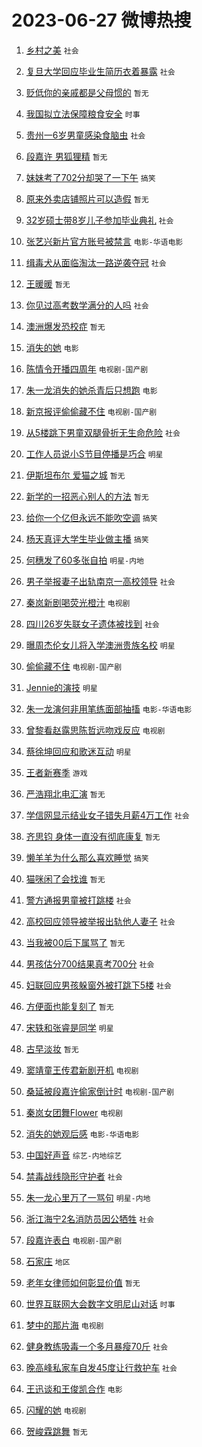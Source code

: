 # 2023-06-27 微博热搜 
1. [乡村之美](https://m.weibo.cn/search?containerid=100103type%3D1%26t%3D10%26q%3D%23%E4%B9%A1%E6%9D%91%E4%B9%8B%E7%BE%8E%23&stream_entry_id=51&isnewpage=1&extparam=seat%3D1%26c_type%3D51%26stream_entry_id%3D51%26cate%3D10103%26filter_type%3Drealtimehot%26dgr%3D0%26pos%3D0%26display_time%3D1687810983%26pre_seqid%3D1687810983917012105152&luicode=10000011&lfid=106003type%3D25%26t%3D3%26disable_hot%3D1%26filter_type%3Drealtimehot) `社会` 

2. [复旦大学回应毕业生简历衣着暴露](https://m.weibo.cn/search?containerid=100103type%3D1%26t%3D10%26q%3D%23%E5%A4%8D%E6%97%A6%E5%A4%A7%E5%AD%A6%E5%9B%9E%E5%BA%94%E6%AF%95%E4%B8%9A%E7%94%9F%E7%AE%80%E5%8E%86%E8%A1%A3%E7%9D%80%E6%9A%B4%E9%9C%B2%23&stream_entry_id=31&isnewpage=1&extparam=seat%3D1%26c_type%3D31%26realpos%3D1%26cate%3D5001%26band_rank%3D1%26filter_type%3Drealtimehot%26lcate%3D5001%26stream_entry_id%3D31%26q%3D%2523%25E5%25A4%258D%25E6%2597%25A6%25E5%25A4%25A7%25E5%25AD%25A6%25E5%259B%259E%25E5%25BA%2594%25E6%25AF%2595%25E4%25B8%259A%25E7%2594%259F%25E7%25AE%2580%25E5%258E%2586%25E8%25A1%25A3%25E7%259D%2580%25E6%259A%25B4%25E9%259C%25B2%2523%26flag%3D2%26dgr%3D0%26pos%3D0%26display_time%3D1687810983%26pre_seqid%3D1687810983917012105152&luicode=10000011&lfid=106003type%3D25%26t%3D3%26disable_hot%3D1%26filter_type%3Drealtimehot) `社会` 

3. [贬低你的亲戚都是父母惯的](https://m.weibo.cn/search?containerid=100103type%3D1%26t%3D10%26q%3D%E8%B4%AC%E4%BD%8E%E4%BD%A0%E7%9A%84%E4%BA%B2%E6%88%9A%E9%83%BD%E6%98%AF%E7%88%B6%E6%AF%8D%E6%83%AF%E7%9A%84&stream_entry_id=31&isnewpage=1&extparam=seat%3D1%26c_type%3D31%26realpos%3D2%26cate%3D5001%26band_rank%3D2%26filter_type%3Drealtimehot%26lcate%3D5001%26stream_entry_id%3D31%26q%3D%25E8%25B4%25AC%25E4%25BD%258E%25E4%25BD%25A0%25E7%259A%2584%25E4%25BA%25B2%25E6%2588%259A%25E9%2583%25BD%25E6%2598%25AF%25E7%2588%25B6%25E6%25AF%258D%25E6%2583%25AF%25E7%259A%2584%26flag%3D0%26dgr%3D0%26pos%3D1%26display_time%3D1687810983%26pre_seqid%3D1687810983917012105152&luicode=10000011&lfid=106003type%3D25%26t%3D3%26disable_hot%3D1%26filter_type%3Drealtimehot) `暂无` 

4. [我国拟立法保障粮食安全](https://m.weibo.cn/search?containerid=100103type%3D1%26t%3D10%26q%3D%23%E6%88%91%E5%9B%BD%E6%8B%9F%E7%AB%8B%E6%B3%95%E4%BF%9D%E9%9A%9C%E7%B2%AE%E9%A3%9F%E5%AE%89%E5%85%A8%23&stream_entry_id=31&isnewpage=1&extparam=seat%3D1%26c_type%3D31%26realpos%3D3%26cate%3D5001%26band_rank%3D3%26filter_type%3Drealtimehot%26lcate%3D5001%26stream_entry_id%3D31%26q%3D%2523%25E6%2588%2591%25E5%259B%25BD%25E6%258B%259F%25E7%25AB%258B%25E6%25B3%2595%25E4%25BF%259D%25E9%259A%259C%25E7%25B2%25AE%25E9%25A3%259F%25E5%25AE%2589%25E5%2585%25A8%2523%26flag%3D0%26dgr%3D0%26pos%3D2%26display_time%3D1687810983%26pre_seqid%3D1687810983917012105152&luicode=10000011&lfid=106003type%3D25%26t%3D3%26disable_hot%3D1%26filter_type%3Drealtimehot) `时事` 

5. [贵州一6岁男童感染食脑虫](https://m.weibo.cn/search?containerid=100103type%3D1%26t%3D10%26q%3D%23%E8%B4%B5%E5%B7%9E%E4%B8%806%E5%B2%81%E7%94%B7%E7%AB%A5%E6%84%9F%E6%9F%93%E9%A3%9F%E8%84%91%E8%99%AB%23&stream_entry_id=31&isnewpage=1&extparam=seat%3D1%26c_type%3D31%26realpos%3D4%26cate%3D5001%26band_rank%3D4%26filter_type%3Drealtimehot%26lcate%3D5001%26stream_entry_id%3D31%26q%3D%2523%25E8%25B4%25B5%25E5%25B7%259E%25E4%25B8%25806%25E5%25B2%2581%25E7%2594%25B7%25E7%25AB%25A5%25E6%2584%259F%25E6%259F%2593%25E9%25A3%259F%25E8%2584%2591%25E8%2599%25AB%2523%26flag%3D0%26dgr%3D0%26pos%3D3%26display_time%3D1687810983%26pre_seqid%3D1687810983917012105152&luicode=10000011&lfid=106003type%3D25%26t%3D3%26disable_hot%3D1%26filter_type%3Drealtimehot) `社会` 

6. [段嘉许 男狐狸精](https://m.weibo.cn/search?containerid=100103type%3D1%26t%3D10%26q%3D%E6%AE%B5%E5%98%89%E8%AE%B8+%E7%94%B7%E7%8B%90%E7%8B%B8%E7%B2%BE&stream_entry_id=31&isnewpage=1&extparam=seat%3D1%26c_type%3D31%26realpos%3D5%26cate%3D5001%26band_rank%3D5%26filter_type%3Drealtimehot%26lcate%3D5001%26stream_entry_id%3D31%26q%3D%25E6%25AE%25B5%25E5%2598%2589%25E8%25AE%25B8%2520%25E7%2594%25B7%25E7%258B%2590%25E7%258B%25B8%25E7%25B2%25BE%26flag%3D0%26dgr%3D0%26pos%3D4%26display_time%3D1687810983%26pre_seqid%3D1687810983917012105152&luicode=10000011&lfid=106003type%3D25%26t%3D3%26disable_hot%3D1%26filter_type%3Drealtimehot) `暂无` 

7. [妹妹考了702分却哭了一下午](https://m.weibo.cn/search?containerid=100103type%3D1%26t%3D10%26q%3D%23%E5%A6%B9%E5%A6%B9%E8%80%83%E4%BA%86702%E5%88%86%E5%8D%B4%E5%93%AD%E4%BA%86%E4%B8%80%E4%B8%8B%E5%8D%88%23&stream_entry_id=31&isnewpage=1&extparam=seat%3D1%26c_type%3D31%26realpos%3D6%26cate%3D5001%26band_rank%3D6%26filter_type%3Drealtimehot%26lcate%3D5001%26stream_entry_id%3D31%26q%3D%2523%25E5%25A6%25B9%25E5%25A6%25B9%25E8%2580%2583%25E4%25BA%2586702%25E5%2588%2586%25E5%258D%25B4%25E5%2593%25AD%25E4%25BA%2586%25E4%25B8%2580%25E4%25B8%258B%25E5%258D%2588%2523%26flag%3D0%26dgr%3D0%26pos%3D5%26display_time%3D1687810983%26pre_seqid%3D1687810983917012105152&luicode=10000011&lfid=106003type%3D25%26t%3D3%26disable_hot%3D1%26filter_type%3Drealtimehot) `搞笑` 

8. [原来外卖店铺照片可以造假](https://m.weibo.cn/search?containerid=100103type%3D1%26t%3D10%26q%3D%E5%8E%9F%E6%9D%A5%E5%A4%96%E5%8D%96%E5%BA%97%E9%93%BA%E7%85%A7%E7%89%87%E5%8F%AF%E4%BB%A5%E9%80%A0%E5%81%87&stream_entry_id=31&isnewpage=1&extparam=seat%3D1%26c_type%3D31%26realpos%3D7%26cate%3D5001%26band_rank%3D7%26filter_type%3Drealtimehot%26lcate%3D5001%26stream_entry_id%3D31%26q%3D%25E5%258E%259F%25E6%259D%25A5%25E5%25A4%2596%25E5%258D%2596%25E5%25BA%2597%25E9%2593%25BA%25E7%2585%25A7%25E7%2589%2587%25E5%258F%25AF%25E4%25BB%25A5%25E9%2580%25A0%25E5%2581%2587%26flag%3D0%26dgr%3D0%26pos%3D6%26display_time%3D1687810983%26pre_seqid%3D1687810983917012105152&luicode=10000011&lfid=106003type%3D25%26t%3D3%26disable_hot%3D1%26filter_type%3Drealtimehot) `暂无` 

9. [32岁硕士带8岁儿子参加毕业典礼](https://m.weibo.cn/search?containerid=100103type%3D1%26t%3D10%26q%3D%2332%E5%B2%81%E7%A1%95%E5%A3%AB%E5%B8%A68%E5%B2%81%E5%84%BF%E5%AD%90%E5%8F%82%E5%8A%A0%E6%AF%95%E4%B8%9A%E5%85%B8%E7%A4%BC%23&stream_entry_id=31&isnewpage=1&extparam=seat%3D1%26c_type%3D31%26realpos%3D8%26cate%3D5001%26band_rank%3D8%26filter_type%3Drealtimehot%26lcate%3D5001%26stream_entry_id%3D31%26q%3D%252332%25E5%25B2%2581%25E7%25A1%2595%25E5%25A3%25AB%25E5%25B8%25A68%25E5%25B2%2581%25E5%2584%25BF%25E5%25AD%2590%25E5%258F%2582%25E5%258A%25A0%25E6%25AF%2595%25E4%25B8%259A%25E5%2585%25B8%25E7%25A4%25BC%2523%26flag%3D32768%26dgr%3D0%26pos%3D7%26display_time%3D1687810983%26pre_seqid%3D1687810983917012105152&luicode=10000011&lfid=106003type%3D25%26t%3D3%26disable_hot%3D1%26filter_type%3Drealtimehot) `社会` 

10. [张艺兴新片官方账号被禁言](https://m.weibo.cn/search?containerid=100103type%3D1%26t%3D10%26q%3D%23%E5%BC%A0%E8%89%BA%E5%85%B4%E6%96%B0%E7%89%87%E5%AE%98%E6%96%B9%E8%B4%A6%E5%8F%B7%E8%A2%AB%E7%A6%81%E8%A8%80%23&stream_entry_id=31&isnewpage=1&extparam=seat%3D1%26c_type%3D31%26realpos%3D9%26cate%3D5001%26band_rank%3D9%26filter_type%3Drealtimehot%26lcate%3D5001%26stream_entry_id%3D31%26q%3D%2523%25E5%25BC%25A0%25E8%2589%25BA%25E5%2585%25B4%25E6%2596%25B0%25E7%2589%2587%25E5%25AE%2598%25E6%2596%25B9%25E8%25B4%25A6%25E5%258F%25B7%25E8%25A2%25AB%25E7%25A6%2581%25E8%25A8%2580%2523%26flag%3D0%26dgr%3D0%26pos%3D8%26display_time%3D1687810983%26pre_seqid%3D1687810983917012105152&luicode=10000011&lfid=106003type%3D25%26t%3D3%26disable_hot%3D1%26filter_type%3Drealtimehot) `电影-华语电影` 

11. [缉毒犬从面临淘汰一路逆袭夺冠](https://m.weibo.cn/search?containerid=100103type%3D1%26t%3D10%26q%3D%23%E7%BC%89%E6%AF%92%E7%8A%AC%E4%BB%8E%E9%9D%A2%E4%B8%B4%E6%B7%98%E6%B1%B0%E4%B8%80%E8%B7%AF%E9%80%86%E8%A2%AD%E5%A4%BA%E5%86%A0%23&stream_entry_id=31&isnewpage=1&extparam=seat%3D1%26c_type%3D31%26realpos%3D10%26cate%3D5001%26band_rank%3D10%26filter_type%3Drealtimehot%26lcate%3D5001%26stream_entry_id%3D31%26q%3D%2523%25E7%25BC%2589%25E6%25AF%2592%25E7%258A%25AC%25E4%25BB%258E%25E9%259D%25A2%25E4%25B8%25B4%25E6%25B7%2598%25E6%25B1%25B0%25E4%25B8%2580%25E8%25B7%25AF%25E9%2580%2586%25E8%25A2%25AD%25E5%25A4%25BA%25E5%2586%25A0%2523%26flag%3D32768%26dgr%3D0%26pos%3D9%26display_time%3D1687810983%26pre_seqid%3D1687810983917012105152&luicode=10000011&lfid=106003type%3D25%26t%3D3%26disable_hot%3D1%26filter_type%3Drealtimehot) `社会` 

12. [王暖暖](https://m.weibo.cn/search?containerid=100103type%3D1%26t%3D10%26q%3D%E7%8E%8B%E6%9A%96%E6%9A%96&stream_entry_id=31&isnewpage=1&extparam=seat%3D1%26c_type%3D31%26realpos%3D11%26cate%3D5001%26band_rank%3D11%26filter_type%3Drealtimehot%26lcate%3D5001%26stream_entry_id%3D31%26q%3D%25E7%258E%258B%25E6%259A%2596%25E6%259A%2596%26flag%3D0%26dgr%3D0%26pos%3D10%26display_time%3D1687810983%26pre_seqid%3D1687810983917012105152&luicode=10000011&lfid=106003type%3D25%26t%3D3%26disable_hot%3D1%26filter_type%3Drealtimehot) `暂无` 

13. [你见过高考数学满分的人吗](https://m.weibo.cn/search?containerid=100103type%3D1%26t%3D10%26q%3D%23%E4%BD%A0%E8%A7%81%E8%BF%87%E9%AB%98%E8%80%83%E6%95%B0%E5%AD%A6%E6%BB%A1%E5%88%86%E7%9A%84%E4%BA%BA%E5%90%97%23&stream_entry_id=31&isnewpage=1&extparam=seat%3D1%26c_type%3D31%26realpos%3D12%26cate%3D5001%26band_rank%3D12%26filter_type%3Drealtimehot%26lcate%3D5001%26stream_entry_id%3D31%26q%3D%2523%25E4%25BD%25A0%25E8%25A7%2581%25E8%25BF%2587%25E9%25AB%2598%25E8%2580%2583%25E6%2595%25B0%25E5%25AD%25A6%25E6%25BB%25A1%25E5%2588%2586%25E7%259A%2584%25E4%25BA%25BA%25E5%2590%2597%2523%26flag%3D32768%26dgr%3D0%26pos%3D11%26display_time%3D1687810983%26pre_seqid%3D1687810983917012105152&luicode=10000011&lfid=106003type%3D25%26t%3D3%26disable_hot%3D1%26filter_type%3Drealtimehot) `社会` 

14. [澳洲爆发恐校症](https://m.weibo.cn/search?containerid=100103type%3D1%26t%3D10%26q%3D%E6%BE%B3%E6%B4%B2%E7%88%86%E5%8F%91%E6%81%90%E6%A0%A1%E7%97%87&stream_entry_id=31&isnewpage=1&extparam=seat%3D1%26c_type%3D31%26realpos%3D13%26cate%3D5001%26band_rank%3D13%26filter_type%3Drealtimehot%26lcate%3D5001%26stream_entry_id%3D31%26q%3D%25E6%25BE%25B3%25E6%25B4%25B2%25E7%2588%2586%25E5%258F%2591%25E6%2581%2590%25E6%25A0%25A1%25E7%2597%2587%26flag%3D0%26dgr%3D0%26pos%3D12%26display_time%3D1687810983%26pre_seqid%3D1687810983917012105152&luicode=10000011&lfid=106003type%3D25%26t%3D3%26disable_hot%3D1%26filter_type%3Drealtimehot) `暂无` 

15. [消失的她](https://m.weibo.cn/search?containerid=100103type%3D1%26t%3D10%26q%3D%E6%B6%88%E5%A4%B1%E7%9A%84%E5%A5%B9&stream_entry_id=31&isnewpage=1&extparam=seat%3D1%26c_type%3D31%26realpos%3D14%26cate%3D5001%26band_rank%3D14%26filter_type%3Drealtimehot%26lcate%3D5001%26stream_entry_id%3D31%26q%3D%25E6%25B6%2588%25E5%25A4%25B1%25E7%259A%2584%25E5%25A5%25B9%26flag%3D0%26dgr%3D0%26pos%3D13%26display_time%3D1687810983%26pre_seqid%3D1687810983917012105152&luicode=10000011&lfid=106003type%3D25%26t%3D3%26disable_hot%3D1%26filter_type%3Drealtimehot) `电影` 

16. [陈情令开播四周年](https://m.weibo.cn/search?containerid=100103type%3D1%26t%3D10%26q%3D%23%E9%99%88%E6%83%85%E4%BB%A4%E5%BC%80%E6%92%AD%E5%9B%9B%E5%91%A8%E5%B9%B4%23&stream_entry_id=31&isnewpage=1&extparam=seat%3D1%26c_type%3D31%26realpos%3D15%26cate%3D5001%26band_rank%3D15%26filter_type%3Drealtimehot%26lcate%3D5001%26stream_entry_id%3D31%26q%3D%2523%25E9%2599%2588%25E6%2583%2585%25E4%25BB%25A4%25E5%25BC%2580%25E6%2592%25AD%25E5%259B%259B%25E5%2591%25A8%25E5%25B9%25B4%2523%26flag%3D0%26dgr%3D0%26pos%3D14%26display_time%3D1687810983%26pre_seqid%3D1687810983917012105152&luicode=10000011&lfid=106003type%3D25%26t%3D3%26disable_hot%3D1%26filter_type%3Drealtimehot) `电视剧-国产剧` 

17. [朱一龙消失的她杀青后只想跑](https://m.weibo.cn/search?containerid=100103type%3D1%26t%3D10%26q%3D%23%E6%9C%B1%E4%B8%80%E9%BE%99%E6%B6%88%E5%A4%B1%E7%9A%84%E5%A5%B9%E6%9D%80%E9%9D%92%E5%90%8E%E5%8F%AA%E6%83%B3%E8%B7%91%23&stream_entry_id=31&isnewpage=1&extparam=seat%3D1%26c_type%3D31%26realpos%3D16%26cate%3D5001%26band_rank%3D16%26filter_type%3Drealtimehot%26lcate%3D5001%26stream_entry_id%3D31%26q%3D%2523%25E6%259C%25B1%25E4%25B8%2580%25E9%25BE%2599%25E6%25B6%2588%25E5%25A4%25B1%25E7%259A%2584%25E5%25A5%25B9%25E6%259D%2580%25E9%259D%2592%25E5%2590%258E%25E5%258F%25AA%25E6%2583%25B3%25E8%25B7%2591%2523%26flag%3D0%26dgr%3D0%26pos%3D15%26display_time%3D1687810983%26pre_seqid%3D1687810983917012105152&luicode=10000011&lfid=106003type%3D25%26t%3D3%26disable_hot%3D1%26filter_type%3Drealtimehot) `电影` 

18. [新京报评偷偷藏不住](https://m.weibo.cn/search?containerid=100103type%3D1%26t%3D10%26q%3D%23%E6%96%B0%E4%BA%AC%E6%8A%A5%E8%AF%84%E5%81%B7%E5%81%B7%E8%97%8F%E4%B8%8D%E4%BD%8F%23&stream_entry_id=31&isnewpage=1&extparam=seat%3D1%26c_type%3D31%26realpos%3D17%26cate%3D5001%26band_rank%3D17%26filter_type%3Drealtimehot%26lcate%3D5001%26stream_entry_id%3D31%26q%3D%2523%25E6%2596%25B0%25E4%25BA%25AC%25E6%258A%25A5%25E8%25AF%2584%25E5%2581%25B7%25E5%2581%25B7%25E8%2597%258F%25E4%25B8%258D%25E4%25BD%258F%2523%26flag%3D0%26dgr%3D0%26pos%3D16%26display_time%3D1687810983%26pre_seqid%3D1687810983917012105152&luicode=10000011&lfid=106003type%3D25%26t%3D3%26disable_hot%3D1%26filter_type%3Drealtimehot) `电视剧-国产剧` 

19. [从5楼跳下男童双腿骨折无生命危险](https://m.weibo.cn/search?containerid=100103type%3D1%26t%3D10%26q%3D%23%E4%BB%8E5%E6%A5%BC%E8%B7%B3%E4%B8%8B%E7%94%B7%E7%AB%A5%E5%8F%8C%E8%85%BF%E9%AA%A8%E6%8A%98%E6%97%A0%E7%94%9F%E5%91%BD%E5%8D%B1%E9%99%A9%23&stream_entry_id=31&isnewpage=1&extparam=seat%3D1%26c_type%3D31%26realpos%3D18%26cate%3D5001%26band_rank%3D18%26filter_type%3Drealtimehot%26lcate%3D5001%26stream_entry_id%3D31%26q%3D%2523%25E4%25BB%258E5%25E6%25A5%25BC%25E8%25B7%25B3%25E4%25B8%258B%25E7%2594%25B7%25E7%25AB%25A5%25E5%258F%258C%25E8%2585%25BF%25E9%25AA%25A8%25E6%258A%2598%25E6%2597%25A0%25E7%2594%259F%25E5%2591%25BD%25E5%258D%25B1%25E9%2599%25A9%2523%26flag%3D0%26dgr%3D0%26pos%3D17%26display_time%3D1687810983%26pre_seqid%3D1687810983917012105152&luicode=10000011&lfid=106003type%3D25%26t%3D3%26disable_hot%3D1%26filter_type%3Drealtimehot) `社会` 

20. [工作人员说小S节目停播是巧合](https://m.weibo.cn/search?containerid=100103type%3D1%26t%3D10%26q%3D%23%E5%B7%A5%E4%BD%9C%E4%BA%BA%E5%91%98%E8%AF%B4%E5%B0%8FS%E8%8A%82%E7%9B%AE%E5%81%9C%E6%92%AD%E6%98%AF%E5%B7%A7%E5%90%88%23&stream_entry_id=31&isnewpage=1&extparam=seat%3D1%26c_type%3D31%26realpos%3D19%26cate%3D5001%26band_rank%3D19%26filter_type%3Drealtimehot%26lcate%3D5001%26stream_entry_id%3D31%26q%3D%2523%25E5%25B7%25A5%25E4%25BD%259C%25E4%25BA%25BA%25E5%2591%2598%25E8%25AF%25B4%25E5%25B0%258FS%25E8%258A%2582%25E7%259B%25AE%25E5%2581%259C%25E6%2592%25AD%25E6%2598%25AF%25E5%25B7%25A7%25E5%2590%2588%2523%26flag%3D0%26dgr%3D0%26pos%3D18%26display_time%3D1687810983%26pre_seqid%3D1687810983917012105152&luicode=10000011&lfid=106003type%3D25%26t%3D3%26disable_hot%3D1%26filter_type%3Drealtimehot) `明星` 

21. [伊斯坦布尔 爱猫之城](https://m.weibo.cn/search?containerid=100103type%3D1%26t%3D10%26q%3D%E4%BC%8A%E6%96%AF%E5%9D%A6%E5%B8%83%E5%B0%94+%E7%88%B1%E7%8C%AB%E4%B9%8B%E5%9F%8E&stream_entry_id=31&isnewpage=1&extparam=seat%3D1%26c_type%3D31%26realpos%3D20%26cate%3D5001%26band_rank%3D20%26filter_type%3Drealtimehot%26lcate%3D5001%26stream_entry_id%3D31%26q%3D%25E4%25BC%258A%25E6%2596%25AF%25E5%259D%25A6%25E5%25B8%2583%25E5%25B0%2594%2520%25E7%2588%25B1%25E7%258C%25AB%25E4%25B9%258B%25E5%259F%258E%26flag%3D1%26dgr%3D0%26pos%3D19%26display_time%3D1687810983%26pre_seqid%3D1687810983917012105152&luicode=10000011&lfid=106003type%3D25%26t%3D3%26disable_hot%3D1%26filter_type%3Drealtimehot) `暂无` 

22. [新学的一招恶心别人的方法](https://m.weibo.cn/search?containerid=100103type%3D1%26t%3D10%26q%3D%E6%96%B0%E5%AD%A6%E7%9A%84%E4%B8%80%E6%8B%9B%E6%81%B6%E5%BF%83%E5%88%AB%E4%BA%BA%E7%9A%84%E6%96%B9%E6%B3%95&stream_entry_id=31&isnewpage=1&extparam=seat%3D1%26c_type%3D31%26realpos%3D21%26cate%3D5001%26band_rank%3D21%26filter_type%3Drealtimehot%26lcate%3D5001%26stream_entry_id%3D31%26q%3D%25E6%2596%25B0%25E5%25AD%25A6%25E7%259A%2584%25E4%25B8%2580%25E6%258B%259B%25E6%2581%25B6%25E5%25BF%2583%25E5%2588%25AB%25E4%25BA%25BA%25E7%259A%2584%25E6%2596%25B9%25E6%25B3%2595%26flag%3D0%26dgr%3D0%26pos%3D20%26display_time%3D1687810983%26pre_seqid%3D1687810983917012105152&luicode=10000011&lfid=106003type%3D25%26t%3D3%26disable_hot%3D1%26filter_type%3Drealtimehot) `暂无` 

23. [给你一个亿但永远不能吹空调](https://m.weibo.cn/search?containerid=100103type%3D1%26t%3D10%26q%3D%23%E7%BB%99%E4%BD%A0%E4%B8%80%E4%B8%AA%E4%BA%BF%E4%BD%86%E6%B0%B8%E8%BF%9C%E4%B8%8D%E8%83%BD%E5%90%B9%E7%A9%BA%E8%B0%83%23&stream_entry_id=31&isnewpage=1&extparam=seat%3D1%26c_type%3D31%26realpos%3D22%26cate%3D5001%26band_rank%3D22%26filter_type%3Drealtimehot%26lcate%3D5001%26stream_entry_id%3D31%26q%3D%2523%25E7%25BB%2599%25E4%25BD%25A0%25E4%25B8%2580%25E4%25B8%25AA%25E4%25BA%25BF%25E4%25BD%2586%25E6%25B0%25B8%25E8%25BF%259C%25E4%25B8%258D%25E8%2583%25BD%25E5%2590%25B9%25E7%25A9%25BA%25E8%25B0%2583%2523%26flag%3D0%26dgr%3D0%26pos%3D21%26display_time%3D1687810983%26pre_seqid%3D1687810983917012105152&luicode=10000011&lfid=106003type%3D25%26t%3D3%26disable_hot%3D1%26filter_type%3Drealtimehot) `搞笑` 

24. [杨天真评大学生毕业做主播](https://m.weibo.cn/search?containerid=100103type%3D1%26t%3D10%26q%3D%23%E6%9D%A8%E5%A4%A9%E7%9C%9F%E8%AF%84%E5%A4%A7%E5%AD%A6%E7%94%9F%E6%AF%95%E4%B8%9A%E5%81%9A%E4%B8%BB%E6%92%AD%23&stream_entry_id=31&isnewpage=1&extparam=seat%3D1%26c_type%3D31%26realpos%3D23%26cate%3D5001%26band_rank%3D23%26filter_type%3Drealtimehot%26lcate%3D5001%26stream_entry_id%3D31%26q%3D%2523%25E6%259D%25A8%25E5%25A4%25A9%25E7%259C%259F%25E8%25AF%2584%25E5%25A4%25A7%25E5%25AD%25A6%25E7%2594%259F%25E6%25AF%2595%25E4%25B8%259A%25E5%2581%259A%25E4%25B8%25BB%25E6%2592%25AD%2523%26flag%3D0%26dgr%3D0%26pos%3D22%26display_time%3D1687810983%26pre_seqid%3D1687810983917012105152&luicode=10000011&lfid=106003type%3D25%26t%3D3%26disable_hot%3D1%26filter_type%3Drealtimehot) `搞笑` 

25. [何穗发了60多张自拍](https://m.weibo.cn/search?containerid=100103type%3D1%26t%3D10%26q%3D%23%E4%BD%95%E7%A9%97%E5%8F%91%E4%BA%8660%E5%A4%9A%E5%BC%A0%E8%87%AA%E6%8B%8D%23&stream_entry_id=31&isnewpage=1&extparam=seat%3D1%26c_type%3D31%26realpos%3D24%26cate%3D5001%26band_rank%3D24%26filter_type%3Drealtimehot%26lcate%3D5001%26stream_entry_id%3D31%26q%3D%2523%25E4%25BD%2595%25E7%25A9%2597%25E5%258F%2591%25E4%25BA%258660%25E5%25A4%259A%25E5%25BC%25A0%25E8%2587%25AA%25E6%258B%258D%2523%26flag%3D0%26dgr%3D0%26pos%3D23%26display_time%3D1687810983%26pre_seqid%3D1687810983917012105152&luicode=10000011&lfid=106003type%3D25%26t%3D3%26disable_hot%3D1%26filter_type%3Drealtimehot) `明星-内地` 

26. [男子举报妻子出轨南京一高校领导](https://m.weibo.cn/search?containerid=100103type%3D1%26t%3D10%26q%3D%23%E7%94%B7%E5%AD%90%E4%B8%BE%E6%8A%A5%E5%A6%BB%E5%AD%90%E5%87%BA%E8%BD%A8%E5%8D%97%E4%BA%AC%E4%B8%80%E9%AB%98%E6%A0%A1%E9%A2%86%E5%AF%BC%23&stream_entry_id=31&isnewpage=1&extparam=seat%3D1%26c_type%3D31%26realpos%3D25%26cate%3D5001%26band_rank%3D25%26filter_type%3Drealtimehot%26lcate%3D5001%26stream_entry_id%3D31%26q%3D%2523%25E7%2594%25B7%25E5%25AD%2590%25E4%25B8%25BE%25E6%258A%25A5%25E5%25A6%25BB%25E5%25AD%2590%25E5%2587%25BA%25E8%25BD%25A8%25E5%258D%2597%25E4%25BA%25AC%25E4%25B8%2580%25E9%25AB%2598%25E6%25A0%25A1%25E9%25A2%2586%25E5%25AF%25BC%2523%26flag%3D0%26dgr%3D0%26pos%3D24%26display_time%3D1687810983%26pre_seqid%3D1687810983917012105152&luicode=10000011&lfid=106003type%3D25%26t%3D3%26disable_hot%3D1%26filter_type%3Drealtimehot) `社会` 

27. [秦岚新剧喝荧光橙汁](https://m.weibo.cn/search?containerid=100103type%3D1%26t%3D10%26q%3D%23%E7%A7%A6%E5%B2%9A%E6%96%B0%E5%89%A7%E5%96%9D%E8%8D%A7%E5%85%89%E6%A9%99%E6%B1%81%23&stream_entry_id=31&isnewpage=1&extparam=seat%3D1%26c_type%3D31%26realpos%3D26%26cate%3D5001%26band_rank%3D26%26filter_type%3Drealtimehot%26lcate%3D5001%26stream_entry_id%3D31%26q%3D%2523%25E7%25A7%25A6%25E5%25B2%259A%25E6%2596%25B0%25E5%2589%25A7%25E5%2596%259D%25E8%258D%25A7%25E5%2585%2589%25E6%25A9%2599%25E6%25B1%2581%2523%26flag%3D0%26dgr%3D0%26pos%3D25%26display_time%3D1687810983%26pre_seqid%3D1687810983917012105152&luicode=10000011&lfid=106003type%3D25%26t%3D3%26disable_hot%3D1%26filter_type%3Drealtimehot) `电视剧` 

28. [四川26岁失联女子遗体被找到](https://m.weibo.cn/search?containerid=100103type%3D1%26t%3D10%26q%3D%23%E5%9B%9B%E5%B7%9D26%E5%B2%81%E5%A4%B1%E8%81%94%E5%A5%B3%E5%AD%90%E9%81%97%E4%BD%93%E8%A2%AB%E6%89%BE%E5%88%B0%23&stream_entry_id=31&isnewpage=1&extparam=seat%3D1%26c_type%3D31%26realpos%3D27%26cate%3D5001%26band_rank%3D27%26filter_type%3Drealtimehot%26lcate%3D5001%26stream_entry_id%3D31%26q%3D%2523%25E5%259B%259B%25E5%25B7%259D26%25E5%25B2%2581%25E5%25A4%25B1%25E8%2581%2594%25E5%25A5%25B3%25E5%25AD%2590%25E9%2581%2597%25E4%25BD%2593%25E8%25A2%25AB%25E6%2589%25BE%25E5%2588%25B0%2523%26flag%3D0%26dgr%3D0%26pos%3D26%26display_time%3D1687810983%26pre_seqid%3D1687810983917012105152&luicode=10000011&lfid=106003type%3D25%26t%3D3%26disable_hot%3D1%26filter_type%3Drealtimehot) `社会` 

29. [曝周杰伦女儿将入学澳洲贵族名校](https://m.weibo.cn/search?containerid=100103type%3D1%26t%3D10%26q%3D%23%E6%9B%9D%E5%91%A8%E6%9D%B0%E4%BC%A6%E5%A5%B3%E5%84%BF%E5%B0%86%E5%85%A5%E5%AD%A6%E6%BE%B3%E6%B4%B2%E8%B4%B5%E6%97%8F%E5%90%8D%E6%A0%A1%23&stream_entry_id=31&isnewpage=1&extparam=seat%3D1%26c_type%3D31%26realpos%3D28%26cate%3D5001%26band_rank%3D28%26filter_type%3Drealtimehot%26lcate%3D5001%26stream_entry_id%3D31%26q%3D%2523%25E6%259B%259D%25E5%2591%25A8%25E6%259D%25B0%25E4%25BC%25A6%25E5%25A5%25B3%25E5%2584%25BF%25E5%25B0%2586%25E5%2585%25A5%25E5%25AD%25A6%25E6%25BE%25B3%25E6%25B4%25B2%25E8%25B4%25B5%25E6%2597%258F%25E5%2590%258D%25E6%25A0%25A1%2523%26flag%3D0%26dgr%3D0%26pos%3D27%26display_time%3D1687810983%26pre_seqid%3D1687810983917012105152&luicode=10000011&lfid=106003type%3D25%26t%3D3%26disable_hot%3D1%26filter_type%3Drealtimehot) `明星` 

30. [偷偷藏不住](https://m.weibo.cn/search?containerid=100103type%3D1%26t%3D10%26q%3D%E5%81%B7%E5%81%B7%E8%97%8F%E4%B8%8D%E4%BD%8F&stream_entry_id=31&isnewpage=1&extparam=seat%3D1%26c_type%3D31%26realpos%3D29%26cate%3D5001%26band_rank%3D29%26filter_type%3Drealtimehot%26lcate%3D5001%26stream_entry_id%3D31%26q%3D%25E5%2581%25B7%25E5%2581%25B7%25E8%2597%258F%25E4%25B8%258D%25E4%25BD%258F%26flag%3D0%26dgr%3D0%26pos%3D28%26display_time%3D1687810983%26pre_seqid%3D1687810983917012105152&luicode=10000011&lfid=106003type%3D25%26t%3D3%26disable_hot%3D1%26filter_type%3Drealtimehot) `电视剧-国产剧` 

31. [Jennie的演技](https://m.weibo.cn/search?containerid=100103type%3D1%26t%3D10%26q%3D%23Jennie%E7%9A%84%E6%BC%94%E6%8A%80%23&stream_entry_id=31&isnewpage=1&extparam=seat%3D1%26c_type%3D31%26realpos%3D30%26cate%3D5001%26band_rank%3D30%26filter_type%3Drealtimehot%26lcate%3D5001%26stream_entry_id%3D31%26q%3D%2523Jennie%25E7%259A%2584%25E6%25BC%2594%25E6%258A%2580%2523%26flag%3D0%26dgr%3D0%26pos%3D29%26display_time%3D1687810983%26pre_seqid%3D1687810983917012105152&luicode=10000011&lfid=106003type%3D25%26t%3D3%26disable_hot%3D1%26filter_type%3Drealtimehot) `明星` 

32. [朱一龙演何非用笔练面部抽搐](https://m.weibo.cn/search?containerid=100103type%3D1%26t%3D10%26q%3D%23%E6%9C%B1%E4%B8%80%E9%BE%99%E6%BC%94%E4%BD%95%E9%9D%9E%E7%94%A8%E7%AC%94%E7%BB%83%E9%9D%A2%E9%83%A8%E6%8A%BD%E6%90%90%23&stream_entry_id=31&isnewpage=1&extparam=seat%3D1%26c_type%3D31%26realpos%3D31%26cate%3D5001%26band_rank%3D31%26filter_type%3Drealtimehot%26lcate%3D5001%26stream_entry_id%3D31%26q%3D%2523%25E6%259C%25B1%25E4%25B8%2580%25E9%25BE%2599%25E6%25BC%2594%25E4%25BD%2595%25E9%259D%259E%25E7%2594%25A8%25E7%25AC%2594%25E7%25BB%2583%25E9%259D%25A2%25E9%2583%25A8%25E6%258A%25BD%25E6%2590%2590%2523%26flag%3D1%26dgr%3D0%26pos%3D30%26display_time%3D1687810983%26pre_seqid%3D1687810983917012105152&luicode=10000011&lfid=106003type%3D25%26t%3D3%26disable_hot%3D1%26filter_type%3Drealtimehot) `电影-华语电影` 

33. [曾黎看赵露思陈哲远吻戏反应](https://m.weibo.cn/search?containerid=100103type%3D1%26t%3D10%26q%3D%23%E6%9B%BE%E9%BB%8E%E7%9C%8B%E8%B5%B5%E9%9C%B2%E6%80%9D%E9%99%88%E5%93%B2%E8%BF%9C%E5%90%BB%E6%88%8F%E5%8F%8D%E5%BA%94%23&stream_entry_id=31&isnewpage=1&extparam=seat%3D1%26c_type%3D31%26realpos%3D32%26cate%3D5001%26band_rank%3D32%26filter_type%3Drealtimehot%26lcate%3D5001%26stream_entry_id%3D31%26q%3D%2523%25E6%259B%25BE%25E9%25BB%258E%25E7%259C%258B%25E8%25B5%25B5%25E9%259C%25B2%25E6%2580%259D%25E9%2599%2588%25E5%2593%25B2%25E8%25BF%259C%25E5%2590%25BB%25E6%2588%258F%25E5%258F%258D%25E5%25BA%2594%2523%26flag%3D0%26dgr%3D0%26pos%3D31%26display_time%3D1687810983%26pre_seqid%3D1687810983917012105152&luicode=10000011&lfid=106003type%3D25%26t%3D3%26disable_hot%3D1%26filter_type%3Drealtimehot) `电视剧` 

34. [蔡徐坤回应和歌迷互动](https://m.weibo.cn/search?containerid=100103type%3D1%26t%3D10%26q%3D%23%E8%94%A1%E5%BE%90%E5%9D%A4%E5%9B%9E%E5%BA%94%E5%92%8C%E6%AD%8C%E8%BF%B7%E4%BA%92%E5%8A%A8%23&stream_entry_id=31&isnewpage=1&extparam=seat%3D1%26c_type%3D31%26realpos%3D33%26cate%3D5001%26band_rank%3D33%26filter_type%3Drealtimehot%26lcate%3D5001%26stream_entry_id%3D31%26q%3D%2523%25E8%2594%25A1%25E5%25BE%2590%25E5%259D%25A4%25E5%259B%259E%25E5%25BA%2594%25E5%2592%258C%25E6%25AD%258C%25E8%25BF%25B7%25E4%25BA%2592%25E5%258A%25A8%2523%26flag%3D0%26dgr%3D0%26pos%3D32%26display_time%3D1687810983%26pre_seqid%3D1687810983917012105152&luicode=10000011&lfid=106003type%3D25%26t%3D3%26disable_hot%3D1%26filter_type%3Drealtimehot) `明星` 

35. [王者新赛季](https://m.weibo.cn/search?containerid=100103type%3D1%26t%3D10%26q%3D%E7%8E%8B%E8%80%85%E6%96%B0%E8%B5%9B%E5%AD%A3&stream_entry_id=31&isnewpage=1&extparam=seat%3D1%26c_type%3D31%26realpos%3D34%26cate%3D5001%26band_rank%3D34%26filter_type%3Drealtimehot%26lcate%3D5001%26stream_entry_id%3D31%26q%3D%25E7%258E%258B%25E8%2580%2585%25E6%2596%25B0%25E8%25B5%259B%25E5%25AD%25A3%26flag%3D0%26dgr%3D0%26pos%3D33%26display_time%3D1687810983%26pre_seqid%3D1687810983917012105152&luicode=10000011&lfid=106003type%3D25%26t%3D3%26disable_hot%3D1%26filter_type%3Drealtimehot) `游戏` 

36. [严浩翔北电汇演](https://m.weibo.cn/search?containerid=100103type%3D1%26t%3D10%26q%3D%E4%B8%A5%E6%B5%A9%E7%BF%94%E5%8C%97%E7%94%B5%E6%B1%87%E6%BC%94&stream_entry_id=31&isnewpage=1&extparam=seat%3D1%26c_type%3D31%26realpos%3D35%26cate%3D5001%26band_rank%3D35%26filter_type%3Drealtimehot%26lcate%3D5001%26stream_entry_id%3D31%26q%3D%25E4%25B8%25A5%25E6%25B5%25A9%25E7%25BF%2594%25E5%258C%2597%25E7%2594%25B5%25E6%25B1%2587%25E6%25BC%2594%26flag%3D0%26dgr%3D0%26pos%3D34%26display_time%3D1687810983%26pre_seqid%3D1687810983917012105152&luicode=10000011&lfid=106003type%3D25%26t%3D3%26disable_hot%3D1%26filter_type%3Drealtimehot) `暂无` 

37. [学信网显示结业女子错失月薪4万工作](https://m.weibo.cn/search?containerid=100103type%3D1%26t%3D10%26q%3D%23%E5%AD%A6%E4%BF%A1%E7%BD%91%E6%98%BE%E7%A4%BA%E7%BB%93%E4%B8%9A%E5%A5%B3%E5%AD%90%E9%94%99%E5%A4%B1%E6%9C%88%E8%96%AA4%E4%B8%87%E5%B7%A5%E4%BD%9C%23&stream_entry_id=31&isnewpage=1&extparam=seat%3D1%26c_type%3D31%26realpos%3D36%26cate%3D5001%26band_rank%3D36%26filter_type%3Drealtimehot%26lcate%3D5001%26stream_entry_id%3D31%26q%3D%2523%25E5%25AD%25A6%25E4%25BF%25A1%25E7%25BD%2591%25E6%2598%25BE%25E7%25A4%25BA%25E7%25BB%2593%25E4%25B8%259A%25E5%25A5%25B3%25E5%25AD%2590%25E9%2594%2599%25E5%25A4%25B1%25E6%259C%2588%25E8%2596%25AA4%25E4%25B8%2587%25E5%25B7%25A5%25E4%25BD%259C%2523%26flag%3D0%26dgr%3D0%26pos%3D35%26display_time%3D1687810983%26pre_seqid%3D1687810983917012105152&luicode=10000011&lfid=106003type%3D25%26t%3D3%26disable_hot%3D1%26filter_type%3Drealtimehot) `社会` 

38. [齐思钧 身体一直没有彻底康复](https://m.weibo.cn/search?containerid=100103type%3D1%26t%3D10%26q%3D%E9%BD%90%E6%80%9D%E9%92%A7+%E8%BA%AB%E4%BD%93%E4%B8%80%E7%9B%B4%E6%B2%A1%E6%9C%89%E5%BD%BB%E5%BA%95%E5%BA%B7%E5%A4%8D&stream_entry_id=31&isnewpage=1&extparam=seat%3D1%26c_type%3D31%26realpos%3D37%26cate%3D5001%26band_rank%3D37%26filter_type%3Drealtimehot%26lcate%3D5001%26stream_entry_id%3D31%26q%3D%25E9%25BD%2590%25E6%2580%259D%25E9%2592%25A7%2520%25E8%25BA%25AB%25E4%25BD%2593%25E4%25B8%2580%25E7%259B%25B4%25E6%25B2%25A1%25E6%259C%2589%25E5%25BD%25BB%25E5%25BA%2595%25E5%25BA%25B7%25E5%25A4%258D%26flag%3D0%26dgr%3D0%26pos%3D36%26display_time%3D1687810983%26pre_seqid%3D1687810983917012105152&luicode=10000011&lfid=106003type%3D25%26t%3D3%26disable_hot%3D1%26filter_type%3Drealtimehot) `暂无` 

39. [懒羊羊为什么那么喜欢睡觉](https://m.weibo.cn/search?containerid=100103type%3D1%26t%3D10%26q%3D%23%E6%87%92%E7%BE%8A%E7%BE%8A%E4%B8%BA%E4%BB%80%E4%B9%88%E9%82%A3%E4%B9%88%E5%96%9C%E6%AC%A2%E7%9D%A1%E8%A7%89%23&stream_entry_id=31&isnewpage=1&extparam=seat%3D1%26c_type%3D31%26realpos%3D38%26cate%3D5001%26band_rank%3D38%26filter_type%3Drealtimehot%26lcate%3D5001%26stream_entry_id%3D31%26q%3D%2523%25E6%2587%2592%25E7%25BE%258A%25E7%25BE%258A%25E4%25B8%25BA%25E4%25BB%2580%25E4%25B9%2588%25E9%2582%25A3%25E4%25B9%2588%25E5%2596%259C%25E6%25AC%25A2%25E7%259D%25A1%25E8%25A7%2589%2523%26flag%3D0%26dgr%3D0%26pos%3D37%26display_time%3D1687810983%26pre_seqid%3D1687810983917012105152&luicode=10000011&lfid=106003type%3D25%26t%3D3%26disable_hot%3D1%26filter_type%3Drealtimehot) `搞笑` 

40. [猫咪闲了会找谁](https://m.weibo.cn/search?containerid=100103type%3D1%26t%3D10%26q%3D%E7%8C%AB%E5%92%AA%E9%97%B2%E4%BA%86%E4%BC%9A%E6%89%BE%E8%B0%81&stream_entry_id=31&isnewpage=1&extparam=seat%3D1%26c_type%3D31%26realpos%3D39%26cate%3D5001%26band_rank%3D39%26filter_type%3Drealtimehot%26lcate%3D5001%26stream_entry_id%3D31%26q%3D%25E7%258C%25AB%25E5%2592%25AA%25E9%2597%25B2%25E4%25BA%2586%25E4%25BC%259A%25E6%2589%25BE%25E8%25B0%2581%26flag%3D0%26dgr%3D0%26pos%3D38%26display_time%3D1687810983%26pre_seqid%3D1687810983917012105152&luicode=10000011&lfid=106003type%3D25%26t%3D3%26disable_hot%3D1%26filter_type%3Drealtimehot) `暂无` 

41. [警方通报男童被打跳楼](https://m.weibo.cn/search?containerid=100103type%3D1%26t%3D10%26q%3D%23%E8%AD%A6%E6%96%B9%E9%80%9A%E6%8A%A5%E7%94%B7%E7%AB%A5%E8%A2%AB%E6%89%93%E8%B7%B3%E6%A5%BC%23&stream_entry_id=31&isnewpage=1&extparam=seat%3D1%26c_type%3D31%26realpos%3D40%26cate%3D5001%26band_rank%3D40%26filter_type%3Drealtimehot%26lcate%3D5001%26stream_entry_id%3D31%26q%3D%2523%25E8%25AD%25A6%25E6%2596%25B9%25E9%2580%259A%25E6%258A%25A5%25E7%2594%25B7%25E7%25AB%25A5%25E8%25A2%25AB%25E6%2589%2593%25E8%25B7%25B3%25E6%25A5%25BC%2523%26flag%3D0%26dgr%3D0%26pos%3D39%26display_time%3D1687810983%26pre_seqid%3D1687810983917012105152&luicode=10000011&lfid=106003type%3D25%26t%3D3%26disable_hot%3D1%26filter_type%3Drealtimehot) `社会` 

42. [高校回应领导被举报出轨他人妻子](https://m.weibo.cn/search?containerid=100103type%3D1%26t%3D10%26q%3D%23%E9%AB%98%E6%A0%A1%E5%9B%9E%E5%BA%94%E9%A2%86%E5%AF%BC%E8%A2%AB%E4%B8%BE%E6%8A%A5%E5%87%BA%E8%BD%A8%E4%BB%96%E4%BA%BA%E5%A6%BB%E5%AD%90%23&stream_entry_id=31&isnewpage=1&extparam=seat%3D1%26c_type%3D31%26realpos%3D41%26cate%3D5001%26band_rank%3D41%26filter_type%3Drealtimehot%26lcate%3D5001%26stream_entry_id%3D31%26q%3D%2523%25E9%25AB%2598%25E6%25A0%25A1%25E5%259B%259E%25E5%25BA%2594%25E9%25A2%2586%25E5%25AF%25BC%25E8%25A2%25AB%25E4%25B8%25BE%25E6%258A%25A5%25E5%2587%25BA%25E8%25BD%25A8%25E4%25BB%2596%25E4%25BA%25BA%25E5%25A6%25BB%25E5%25AD%2590%2523%26flag%3D0%26dgr%3D0%26pos%3D40%26display_time%3D1687810983%26pre_seqid%3D1687810983917012105152&luicode=10000011&lfid=106003type%3D25%26t%3D3%26disable_hot%3D1%26filter_type%3Drealtimehot) `社会` 

43. [当我被00后下属骂了](https://m.weibo.cn/search?containerid=100103type%3D1%26t%3D10%26q%3D%E5%BD%93%E6%88%91%E8%A2%AB00%E5%90%8E%E4%B8%8B%E5%B1%9E%E9%AA%82%E4%BA%86&stream_entry_id=31&isnewpage=1&extparam=seat%3D1%26c_type%3D31%26realpos%3D42%26cate%3D5001%26band_rank%3D42%26filter_type%3Drealtimehot%26lcate%3D5001%26stream_entry_id%3D31%26q%3D%25E5%25BD%2593%25E6%2588%2591%25E8%25A2%25AB00%25E5%2590%258E%25E4%25B8%258B%25E5%25B1%259E%25E9%25AA%2582%25E4%25BA%2586%26flag%3D0%26dgr%3D0%26pos%3D41%26display_time%3D1687810983%26pre_seqid%3D1687810983917012105152&luicode=10000011&lfid=106003type%3D25%26t%3D3%26disable_hot%3D1%26filter_type%3Drealtimehot) `暂无` 

44. [男孩估分700结果真考700分](https://m.weibo.cn/search?containerid=100103type%3D1%26t%3D10%26q%3D%23%E7%94%B7%E5%AD%A9%E4%BC%B0%E5%88%86700%E7%BB%93%E6%9E%9C%E7%9C%9F%E8%80%83700%E5%88%86%23&stream_entry_id=31&isnewpage=1&extparam=seat%3D1%26c_type%3D31%26realpos%3D43%26cate%3D5001%26band_rank%3D43%26filter_type%3Drealtimehot%26lcate%3D5001%26stream_entry_id%3D31%26q%3D%2523%25E7%2594%25B7%25E5%25AD%25A9%25E4%25BC%25B0%25E5%2588%2586700%25E7%25BB%2593%25E6%259E%259C%25E7%259C%259F%25E8%2580%2583700%25E5%2588%2586%2523%26flag%3D0%26dgr%3D0%26pos%3D42%26display_time%3D1687810983%26pre_seqid%3D1687810983917012105152&luicode=10000011&lfid=106003type%3D25%26t%3D3%26disable_hot%3D1%26filter_type%3Drealtimehot) `社会` 

45. [妇联回应男孩躲窗外被打跳下5楼](https://m.weibo.cn/search?containerid=100103type%3D1%26t%3D10%26q%3D%23%E5%A6%87%E8%81%94%E5%9B%9E%E5%BA%94%E7%94%B7%E5%AD%A9%E8%BA%B2%E7%AA%97%E5%A4%96%E8%A2%AB%E6%89%93%E8%B7%B3%E4%B8%8B5%E6%A5%BC%23&stream_entry_id=31&isnewpage=1&extparam=seat%3D1%26c_type%3D31%26realpos%3D44%26cate%3D5001%26band_rank%3D44%26filter_type%3Drealtimehot%26lcate%3D5001%26stream_entry_id%3D31%26q%3D%2523%25E5%25A6%2587%25E8%2581%2594%25E5%259B%259E%25E5%25BA%2594%25E7%2594%25B7%25E5%25AD%25A9%25E8%25BA%25B2%25E7%25AA%2597%25E5%25A4%2596%25E8%25A2%25AB%25E6%2589%2593%25E8%25B7%25B3%25E4%25B8%258B5%25E6%25A5%25BC%2523%26flag%3D0%26dgr%3D0%26pos%3D43%26display_time%3D1687810983%26pre_seqid%3D1687810983917012105152&luicode=10000011&lfid=106003type%3D25%26t%3D3%26disable_hot%3D1%26filter_type%3Drealtimehot) `社会` 

46. [方便面也能复刻了](https://m.weibo.cn/search?containerid=100103type%3D1%26t%3D10%26q%3D%E6%96%B9%E4%BE%BF%E9%9D%A2%E4%B9%9F%E8%83%BD%E5%A4%8D%E5%88%BB%E4%BA%86&stream_entry_id=31&isnewpage=1&extparam=seat%3D1%26c_type%3D31%26realpos%3D45%26cate%3D5001%26band_rank%3D45%26filter_type%3Drealtimehot%26lcate%3D5001%26stream_entry_id%3D31%26q%3D%25E6%2596%25B9%25E4%25BE%25BF%25E9%259D%25A2%25E4%25B9%259F%25E8%2583%25BD%25E5%25A4%258D%25E5%2588%25BB%25E4%25BA%2586%26flag%3D0%26dgr%3D0%26pos%3D44%26display_time%3D1687810983%26pre_seqid%3D1687810983917012105152&luicode=10000011&lfid=106003type%3D25%26t%3D3%26disable_hot%3D1%26filter_type%3Drealtimehot) `暂无` 

47. [宋轶和张睿是同学](https://m.weibo.cn/search?containerid=100103type%3D1%26t%3D10%26q%3D%23%E5%AE%8B%E8%BD%B6%E5%92%8C%E5%BC%A0%E7%9D%BF%E6%98%AF%E5%90%8C%E5%AD%A6%23&stream_entry_id=31&isnewpage=1&extparam=seat%3D1%26c_type%3D31%26realpos%3D46%26cate%3D5001%26band_rank%3D46%26filter_type%3Drealtimehot%26lcate%3D5001%26stream_entry_id%3D31%26q%3D%2523%25E5%25AE%258B%25E8%25BD%25B6%25E5%2592%258C%25E5%25BC%25A0%25E7%259D%25BF%25E6%2598%25AF%25E5%2590%258C%25E5%25AD%25A6%2523%26flag%3D0%26dgr%3D0%26pos%3D45%26display_time%3D1687810983%26pre_seqid%3D1687810983917012105152&luicode=10000011&lfid=106003type%3D25%26t%3D3%26disable_hot%3D1%26filter_type%3Drealtimehot) `明星` 

48. [古早淡妆](https://m.weibo.cn/search?containerid=100103type%3D1%26t%3D10%26q%3D%E5%8F%A4%E6%97%A9%E6%B7%A1%E5%A6%86&stream_entry_id=31&isnewpage=1&extparam=seat%3D1%26c_type%3D31%26realpos%3D47%26cate%3D5001%26band_rank%3D47%26filter_type%3Drealtimehot%26lcate%3D5001%26stream_entry_id%3D31%26q%3D%25E5%258F%25A4%25E6%2597%25A9%25E6%25B7%25A1%25E5%25A6%2586%26flag%3D0%26dgr%3D0%26pos%3D46%26display_time%3D1687810983%26pre_seqid%3D1687810983917012105152&luicode=10000011&lfid=106003type%3D25%26t%3D3%26disable_hot%3D1%26filter_type%3Drealtimehot) `暂无` 

49. [窦靖童王传君新剧开机](https://m.weibo.cn/search?containerid=100103type%3D1%26t%3D10%26q%3D%23%E7%AA%A6%E9%9D%96%E7%AB%A5%E7%8E%8B%E4%BC%A0%E5%90%9B%E6%96%B0%E5%89%A7%E5%BC%80%E6%9C%BA%23&stream_entry_id=31&isnewpage=1&extparam=seat%3D1%26c_type%3D31%26realpos%3D48%26cate%3D5001%26band_rank%3D48%26filter_type%3Drealtimehot%26lcate%3D5001%26stream_entry_id%3D31%26q%3D%2523%25E7%25AA%25A6%25E9%259D%2596%25E7%25AB%25A5%25E7%258E%258B%25E4%25BC%25A0%25E5%2590%259B%25E6%2596%25B0%25E5%2589%25A7%25E5%25BC%2580%25E6%259C%25BA%2523%26flag%3D0%26dgr%3D0%26pos%3D47%26display_time%3D1687810983%26pre_seqid%3D1687810983917012105152&luicode=10000011&lfid=106003type%3D25%26t%3D3%26disable_hot%3D1%26filter_type%3Drealtimehot) `电视剧` 

50. [桑延被段嘉许偷家倒计时](https://m.weibo.cn/search?containerid=100103type%3D1%26t%3D10%26q%3D%23%E6%A1%91%E5%BB%B6%E8%A2%AB%E6%AE%B5%E5%98%89%E8%AE%B8%E5%81%B7%E5%AE%B6%E5%80%92%E8%AE%A1%E6%97%B6%23&stream_entry_id=31&isnewpage=1&extparam=seat%3D1%26c_type%3D31%26realpos%3D49%26cate%3D5001%26band_rank%3D49%26filter_type%3Drealtimehot%26lcate%3D5001%26stream_entry_id%3D31%26q%3D%2523%25E6%25A1%2591%25E5%25BB%25B6%25E8%25A2%25AB%25E6%25AE%25B5%25E5%2598%2589%25E8%25AE%25B8%25E5%2581%25B7%25E5%25AE%25B6%25E5%2580%2592%25E8%25AE%25A1%25E6%2597%25B6%2523%26flag%3D0%26dgr%3D0%26pos%3D48%26display_time%3D1687810983%26pre_seqid%3D1687810983917012105152&luicode=10000011&lfid=106003type%3D25%26t%3D3%26disable_hot%3D1%26filter_type%3Drealtimehot) `电视剧-国产剧` 

51. [秦岚女团舞Flower](https://m.weibo.cn/search?containerid=100103type%3D1%26t%3D10%26q%3D%23%E7%A7%A6%E5%B2%9A%E5%A5%B3%E5%9B%A2%E8%88%9EFlower%23&stream_entry_id=31&isnewpage=1&extparam=seat%3D1%26c_type%3D31%26realpos%3D50%26cate%3D5001%26band_rank%3D50%26filter_type%3Drealtimehot%26lcate%3D5001%26stream_entry_id%3D31%26q%3D%2523%25E7%25A7%25A6%25E5%25B2%259A%25E5%25A5%25B3%25E5%259B%25A2%25E8%2588%259EFlower%2523%26flag%3D0%26dgr%3D0%26pos%3D49%26display_time%3D1687810983%26pre_seqid%3D1687810983917012105152&luicode=10000011&lfid=106003type%3D25%26t%3D3%26disable_hot%3D1%26filter_type%3Drealtimehot) `电视剧` 

52. [消失的她观后感](https://m.weibo.cn/search?containerid=100103type%3D1%26t%3D10%26q%3D%E6%B6%88%E5%A4%B1%E7%9A%84%E5%A5%B9%E8%A7%82%E5%90%8E%E6%84%9F&stream_entry_id=31&isnewpage=1&extparam=seat%3D1%26c_type%3D31%26dgr%3D0%26lcate%3D5001%26realpos%3D43%26filter_type%3Drealtimehot%26stream_entry_id%3D31%26q%3D%25E6%25B6%2588%25E5%25A4%25B1%25E7%259A%2584%25E5%25A5%25B9%25E8%25A7%2582%25E5%2590%258E%25E6%2584%259F%26cate%3D5001%26flag%3D0%26band_rank%3D43%26pos%3D42%26display_time%3D1687807045%26pre_seqid%3D168780704598002737241&luicode=10000011&lfid=106003type%3D25%26t%3D3%26disable_hot%3D1%26filter_type%3Drealtimehot) `电影-华语电影` 

53. [中国好声音](https://m.weibo.cn/search?containerid=100103type%3D1%26t%3D10%26q%3D%E4%B8%AD%E5%9B%BD%E5%A5%BD%E5%A3%B0%E9%9F%B3&stream_entry_id=31&isnewpage=1&extparam=seat%3D1%26c_type%3D31%26dgr%3D0%26lcate%3D5001%26realpos%3D49%26filter_type%3Drealtimehot%26stream_entry_id%3D31%26q%3D%25E4%25B8%25AD%25E5%259B%25BD%25E5%25A5%25BD%25E5%25A3%25B0%25E9%259F%25B3%26cate%3D5001%26flag%3D0%26band_rank%3D49%26pos%3D48%26display_time%3D1687807045%26pre_seqid%3D168780704598002737241&luicode=10000011&lfid=106003type%3D25%26t%3D3%26disable_hot%3D1%26filter_type%3Drealtimehot) `综艺-内地综艺` 

54. [禁毒战线隐形守护者](https://m.weibo.cn/search?containerid=100103type%3D1%26t%3D10%26q%3D%23%E7%A6%81%E6%AF%92%E6%88%98%E7%BA%BF%E9%9A%90%E5%BD%A2%E5%AE%88%E6%8A%A4%E8%80%85%23&stream_entry_id=51&isnewpage=1&extparam=seat%3D1%26cate%3D10103%26dgr%3D0%26stream_entry_id%3D51%26filter_type%3Drealtimehot%26c_type%3D51%26pos%3D0%26display_time%3D1687804024%26pre_seqid%3D1687804024661027217101&luicode=10000011&lfid=106003type%3D25%26t%3D3%26disable_hot%3D1%26filter_type%3Drealtimehot) `社会` 

55. [朱一龙心里万了一骂句](https://m.weibo.cn/search?containerid=100103type%3D1%26t%3D10%26q%3D%23%E6%9C%B1%E4%B8%80%E9%BE%99%E5%BF%83%E9%87%8C%E4%B8%87%E4%BA%86%E4%B8%80%E9%AA%82%E5%8F%A5%23&stream_entry_id=31&isnewpage=1&extparam=seat%3D1%26cate%3D5001%26dgr%3D0%26filter_type%3Drealtimehot%26band_rank%3D35%26stream_entry_id%3D31%26lcate%3D5001%26realpos%3D35%26q%3D%2523%25E6%259C%25B1%25E4%25B8%2580%25E9%25BE%2599%25E5%25BF%2583%25E9%2587%258C%25E4%25B8%2587%25E4%25BA%2586%25E4%25B8%2580%25E9%25AA%2582%25E5%258F%25A5%2523%26flag%3D0%26c_type%3D31%26pos%3D34%26display_time%3D1687804024%26pre_seqid%3D1687804024661027217101&luicode=10000011&lfid=106003type%3D25%26t%3D3%26disable_hot%3D1%26filter_type%3Drealtimehot) `明星-内地` 

56. [浙江海宁2名消防员因公牺牲](https://m.weibo.cn/search?containerid=100103type%3D1%26t%3D10%26q%3D%23%E6%B5%99%E6%B1%9F%E6%B5%B7%E5%AE%812%E5%90%8D%E6%B6%88%E9%98%B2%E5%91%98%E5%9B%A0%E5%85%AC%E7%89%BA%E7%89%B2%23&stream_entry_id=31&isnewpage=1&extparam=seat%3D1%26cate%3D5001%26dgr%3D0%26filter_type%3Drealtimehot%26band_rank%3D46%26stream_entry_id%3D31%26lcate%3D5001%26realpos%3D46%26q%3D%2523%25E6%25B5%2599%25E6%25B1%259F%25E6%25B5%25B7%25E5%25AE%25812%25E5%2590%258D%25E6%25B6%2588%25E9%2598%25B2%25E5%2591%2598%25E5%259B%25A0%25E5%2585%25AC%25E7%2589%25BA%25E7%2589%25B2%2523%26flag%3D0%26c_type%3D31%26pos%3D45%26display_time%3D1687804024%26pre_seqid%3D1687804024661027217101&luicode=10000011&lfid=106003type%3D25%26t%3D3%26disable_hot%3D1%26filter_type%3Drealtimehot) `社会` 

57. [段嘉许表白](https://m.weibo.cn/search?containerid=100103type%3D1%26t%3D10%26q%3D%23%E6%AE%B5%E5%98%89%E8%AE%B8%E8%A1%A8%E7%99%BD%23&stream_entry_id=31&isnewpage=1&extparam=seat%3D1%26c_type%3D31%26realpos%3D26%26cate%3D5001%26band_rank%3D26%26filter_type%3Drealtimehot%26lcate%3D5001%26stream_entry_id%3D31%26q%3D%2523%25E6%25AE%25B5%25E5%2598%2589%25E8%25AE%25B8%25E8%25A1%25A8%25E7%2599%25BD%2523%26flag%3D0%26dgr%3D0%26pos%3D25%26display_time%3D1687799972%26pre_seqid%3D1687799972498027174183&luicode=10000011&lfid=106003type%3D25%26t%3D3%26disable_hot%3D1%26filter_type%3Drealtimehot) `电视剧-国产剧` 

58. [石家庄](https://m.weibo.cn/search?containerid=100103type%3D1%26t%3D10%26q%3D%E7%9F%B3%E5%AE%B6%E5%BA%84&stream_entry_id=31&isnewpage=1&extparam=seat%3D1%26c_type%3D31%26realpos%3D36%26cate%3D5001%26band_rank%3D36%26filter_type%3Drealtimehot%26lcate%3D5001%26stream_entry_id%3D31%26q%3D%25E7%259F%25B3%25E5%25AE%25B6%25E5%25BA%2584%26flag%3D0%26dgr%3D0%26pos%3D35%26display_time%3D1687799972%26pre_seqid%3D1687799972498027174183&luicode=10000011&lfid=106003type%3D25%26t%3D3%26disable_hot%3D1%26filter_type%3Drealtimehot) `地区` 

59. [老年女律师如何彰显价值](https://m.weibo.cn/search?containerid=100103type%3D1%26t%3D10%26q%3D%E8%80%81%E5%B9%B4%E5%A5%B3%E5%BE%8B%E5%B8%88%E5%A6%82%E4%BD%95%E5%BD%B0%E6%98%BE%E4%BB%B7%E5%80%BC&stream_entry_id=31&isnewpage=1&extparam=seat%3D1%26c_type%3D31%26realpos%3D49%26cate%3D5001%26band_rank%3D49%26filter_type%3Drealtimehot%26lcate%3D5001%26stream_entry_id%3D31%26q%3D%25E8%2580%2581%25E5%25B9%25B4%25E5%25A5%25B3%25E5%25BE%258B%25E5%25B8%2588%25E5%25A6%2582%25E4%25BD%2595%25E5%25BD%25B0%25E6%2598%25BE%25E4%25BB%25B7%25E5%2580%25BC%26flag%3D0%26dgr%3D0%26pos%3D48%26display_time%3D1687799972%26pre_seqid%3D1687799972498027174183&luicode=10000011&lfid=106003type%3D25%26t%3D3%26disable_hot%3D1%26filter_type%3Drealtimehot) `暂无` 

60. [世界互联网大会数字文明尼山对话](https://m.weibo.cn/search?containerid=100103type%3D1%26t%3D10%26q%3D%23%E4%B8%96%E7%95%8C%E4%BA%92%E8%81%94%E7%BD%91%E5%A4%A7%E4%BC%9A%E6%95%B0%E5%AD%97%E6%96%87%E6%98%8E%E5%B0%BC%E5%B1%B1%E5%AF%B9%E8%AF%9D%23&stream_entry_id=51&isnewpage=1&extparam=seat%3D1%26c_type%3D51%26stream_entry_id%3D51%26cate%3D10103%26filter_type%3Drealtimehot%26dgr%3D0%26pos%3D0%26display_time%3D1687796872%26pre_seqid%3D168779687220701804164&luicode=10000011&lfid=106003type%3D25%26t%3D3%26disable_hot%3D1%26filter_type%3Drealtimehot) `时事` 

61. [梦中的那片海](https://m.weibo.cn/search?containerid=100103type%3D1%26t%3D10%26q%3D%E6%A2%A6%E4%B8%AD%E7%9A%84%E9%82%A3%E7%89%87%E6%B5%B7&stream_entry_id=31&isnewpage=1&extparam=seat%3D1%26c_type%3D31%26realpos%3D26%26cate%3D5001%26band_rank%3D26%26filter_type%3Drealtimehot%26lcate%3D5001%26stream_entry_id%3D31%26q%3D%25E6%25A2%25A6%25E4%25B8%25AD%25E7%259A%2584%25E9%2582%25A3%25E7%2589%2587%25E6%25B5%25B7%26flag%3D1%26dgr%3D0%26pos%3D25%26display_time%3D1687796872%26pre_seqid%3D168779687220701804164&luicode=10000011&lfid=106003type%3D25%26t%3D3%26disable_hot%3D1%26filter_type%3Drealtimehot) `电视剧` 

62. [健身教练吸毒一个多月暴瘦70斤](https://m.weibo.cn/search?containerid=100103type%3D1%26t%3D10%26q%3D%23%E5%81%A5%E8%BA%AB%E6%95%99%E7%BB%83%E5%90%B8%E6%AF%92%E4%B8%80%E4%B8%AA%E5%A4%9A%E6%9C%88%E6%9A%B4%E7%98%A670%E6%96%A4%23&stream_entry_id=31&isnewpage=1&extparam=seat%3D1%26c_type%3D31%26realpos%3D31%26cate%3D5001%26band_rank%3D31%26filter_type%3Drealtimehot%26lcate%3D5001%26stream_entry_id%3D31%26q%3D%2523%25E5%2581%25A5%25E8%25BA%25AB%25E6%2595%2599%25E7%25BB%2583%25E5%2590%25B8%25E6%25AF%2592%25E4%25B8%2580%25E4%25B8%25AA%25E5%25A4%259A%25E6%259C%2588%25E6%259A%25B4%25E7%2598%25A670%25E6%2596%25A4%2523%26flag%3D0%26dgr%3D0%26pos%3D30%26display_time%3D1687796872%26pre_seqid%3D168779687220701804164&luicode=10000011&lfid=106003type%3D25%26t%3D3%26disable_hot%3D1%26filter_type%3Drealtimehot) `社会` 

63. [晚高峰私家车自发45度让行救护车](https://m.weibo.cn/search?containerid=100103type%3D1%26t%3D10%26q%3D%23%E6%99%9A%E9%AB%98%E5%B3%B0%E7%A7%81%E5%AE%B6%E8%BD%A6%E8%87%AA%E5%8F%9145%E5%BA%A6%E8%AE%A9%E8%A1%8C%E6%95%91%E6%8A%A4%E8%BD%A6%23&stream_entry_id=31&isnewpage=1&extparam=seat%3D1%26c_type%3D31%26realpos%3D34%26cate%3D5001%26band_rank%3D34%26filter_type%3Drealtimehot%26lcate%3D5001%26stream_entry_id%3D31%26q%3D%2523%25E6%2599%259A%25E9%25AB%2598%25E5%25B3%25B0%25E7%25A7%2581%25E5%25AE%25B6%25E8%25BD%25A6%25E8%2587%25AA%25E5%258F%259145%25E5%25BA%25A6%25E8%25AE%25A9%25E8%25A1%258C%25E6%2595%2591%25E6%258A%25A4%25E8%25BD%25A6%2523%26flag%3D32768%26dgr%3D0%26pos%3D33%26display_time%3D1687796872%26pre_seqid%3D168779687220701804164&luicode=10000011&lfid=106003type%3D25%26t%3D3%26disable_hot%3D1%26filter_type%3Drealtimehot) `社会` 

64. [王迅谈和王俊凯合作](https://m.weibo.cn/search?containerid=100103type%3D1%26t%3D10%26q%3D%23%E7%8E%8B%E8%BF%85%E8%B0%88%E5%92%8C%E7%8E%8B%E4%BF%8A%E5%87%AF%E5%90%88%E4%BD%9C%23&stream_entry_id=31&isnewpage=1&extparam=seat%3D1%26c_type%3D31%26realpos%3D35%26cate%3D5001%26band_rank%3D35%26filter_type%3Drealtimehot%26lcate%3D5001%26stream_entry_id%3D31%26q%3D%2523%25E7%258E%258B%25E8%25BF%2585%25E8%25B0%2588%25E5%2592%258C%25E7%258E%258B%25E4%25BF%258A%25E5%2587%25AF%25E5%2590%2588%25E4%25BD%259C%2523%26flag%3D0%26dgr%3D0%26pos%3D34%26display_time%3D1687796872%26pre_seqid%3D168779687220701804164&luicode=10000011&lfid=106003type%3D25%26t%3D3%26disable_hot%3D1%26filter_type%3Drealtimehot) `电影` 

65. [闪耀的她](https://m.weibo.cn/search?containerid=100103type%3D1%26t%3D10%26q%3D%E9%97%AA%E8%80%80%E7%9A%84%E5%A5%B9&stream_entry_id=31&isnewpage=1&extparam=seat%3D1%26c_type%3D31%26realpos%3D49%26cate%3D5001%26band_rank%3D49%26filter_type%3Drealtimehot%26lcate%3D5001%26stream_entry_id%3D31%26q%3D%25E9%2597%25AA%25E8%2580%2580%25E7%259A%2584%25E5%25A5%25B9%26flag%3D1%26dgr%3D0%26pos%3D48%26display_time%3D1687796872%26pre_seqid%3D168779687220701804164&luicode=10000011&lfid=106003type%3D25%26t%3D3%26disable_hot%3D1%26filter_type%3Drealtimehot) `电视剧` 

66. [贺峻霖跳舞](https://m.weibo.cn/search?containerid=100103type%3D1%26t%3D10%26q%3D%E8%B4%BA%E5%B3%BB%E9%9C%96%E8%B7%B3%E8%88%9E&stream_entry_id=31&isnewpage=1&extparam=seat%3D1%26c_type%3D31%26realpos%3D50%26cate%3D5001%26band_rank%3D50%26filter_type%3Drealtimehot%26lcate%3D5001%26stream_entry_id%3D31%26q%3D%25E8%25B4%25BA%25E5%25B3%25BB%25E9%259C%2596%25E8%25B7%25B3%25E8%2588%259E%26flag%3D0%26dgr%3D0%26pos%3D49%26display_time%3D1687796872%26pre_seqid%3D168779687220701804164&luicode=10000011&lfid=106003type%3D25%26t%3D3%26disable_hot%3D1%26filter_type%3Drealtimehot) `暂无` 
